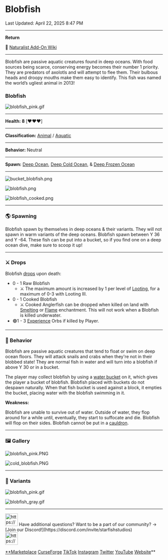 # Blobfish

Last Updated: April 22, 2025 8:47 PM

---

**Return**

🐻 [Naturalist Add-On Wiki](https://www.notion.so/1a7a9a61c3f1800c8e32e893d6e7f430?pvs=21)

---

Blobfish are passive aquatic creatures found in deep oceans. With food sources being scarce, conserving energy becomes their number 1 priority. They are predators of axolotls and will attempt to flee them. Their bulbous heads and droopy mouths make them easy to identify. This fish was named the world’s ugliest animal in 2013!

<aside>

### **Blobfish**

![blobfish_pink.gif](Blobfish%201dd816019a9f81c49d23d0e0a2e900a7/blobfish_pink.gif)

---

**Health: 8** [♥️♥️♥️]

---

**Classification:** [Animal](https://minecraft.fandom.com/wiki/Animal) / [Aquatic](https://minecraft.fandom.com/wiki/Aquatic)

---

**Behavior:** Neutral

---

**Spawn:** [Deep Ocean](https://minecraft.wiki/w/Deep_Ocean), [Deep Cold Ocean](https://minecraft.wiki/w/Deep_Cold_Ocean), & [Deep Frozen Ocean](https://minecraft.wiki/w/Deep_Frozen_Ocean)

---

![bucket_blobfish.png](Blobfish%201dd816019a9f81c49d23d0e0a2e900a7/bucket_blobfish.png)

![blobfish.png](Blobfish%201dd816019a9f81c49d23d0e0a2e900a7/blobfish.png)

![blobfish_cooked.png](Blobfish%201dd816019a9f81c49d23d0e0a2e900a7/blobfish_cooked.png)

</aside>

---

### 🌎 Spawning

Blobfish spawn by themselves in deep oceans & their variants. They will not spawn in warm variants of the deep oceans. Blobfish spawn between Y 36 and Y -64. These fish can be put into a bucket, so if you find one on a deep ocean dive, make sure to scoop it up!

---

### ⚔️ Drops

Blobfish [drops](https://minecraft.fandom.com/wiki/Drops) upon death:

- 0 - 1 Raw Blobfish
    - ⚔️ The maximum amount is increased by 1 per level of [Looting](https://minecraft.fandom.com/wiki/Looting), for a maximum of 0-3 with Looting III.
- 0 - 1 Cooked Blobfish
    - ⚔️ Cooked Anglerfish can be dropped when killed on land with [Smelting](https://minecraft.fandom.com/wiki/Fire_Aspect) or [Flame](https://minecraft.fandom.com/wiki/Flame) enchantment. This will not work when a Blobfish is killed underwater.
- 🟢1 - 3 [Experience](https://minecraft.fandom.com/wiki/Experience) Orbs if killed by Player.

---

### 🧠 Behavior

Blobfish are passive aquatic creatures that tend to float or swim on deep ocean floors. They will attack snails and crabs when they're not in their blobbed state! They are normal fish in water and will turn into a blobfish if above Y 30 or in a bucket.

The player may collect blobfish by using a [water bucket](https://minecraft.fandom.com/wiki/Water_bucket) on it, which gives the player a bucket of blobfish. Blobfish placed with buckets do not despawn naturally. When that fish bucket is used against a block, it empties the bucket, placing water with the blobfish swimming in it.

**Weakness:**

Blobfish are unable to survive out of water. Outside of water, they flop around for a while until, eventually, they start to suffocate and die. Blobfish will flop on their sides. Blobfish cannot be put in a [cauldron](https://minecraft.fandom.com/wiki/Cauldron).

---

### 🖼️ Gallery

![blobfish_pink.PNG](Blobfish%201dd816019a9f81c49d23d0e0a2e900a7/blobfish_pink.png)

![cold_blobfish.PNG](Blobfish%201dd816019a9f81c49d23d0e0a2e900a7/cold_blobfish.png)

---

### 🎨 Variants

![blobfish_pink.gif](Blobfish%201dd816019a9f81c49d23d0e0a2e900a7/blobfish_pink%201.gif)

![blobfish_gray.gif](Blobfish%201dd816019a9f81c49d23d0e0a2e900a7/blobfish_gray.gif)

---

<aside>
<img src="https://www.notion.so/icons/headset_red.svg" alt="https://www.notion.so/icons/headset_red.svg" width="40px" /> Have additional questions? Want to be a part of our community? → [Join our Discord!](https://discord.com/invite/starfishstudios)

</aside>

<aside>
<img src="https://www.notion.so/icons/star_red.svg" alt="https://www.notion.so/icons/star_red.svg" width="40px" />

[**Marketplace](https://www.minecraft.net/en-us/marketplace/creator?name=Starfish%20Studios)      [CurseForge](https://www.curseforge.com/members/starfish_studios/projects)      [TikTok](https://www.tiktok.com/@starfishstudios)      [Instagram](https://www.instagram.com/starfishstudiosinc/)      [Twitter](https://twitter.com/starfishstudios)      [YouTube](https://www.youtube.com/@starfishstudios)      [Website](https://starfish-studios.com/)**

</aside>